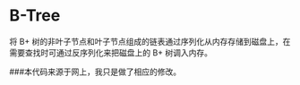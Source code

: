 # B-Tree
将 B+ 树的非叶子节点和叶子节点组成的链表通过序列化从内存存储到磁盘上，在需要查找时可通过反序列化来把磁盘上的 B+ 树调入内存。

###本代码来源于网上，我只是做了相应的修改。
